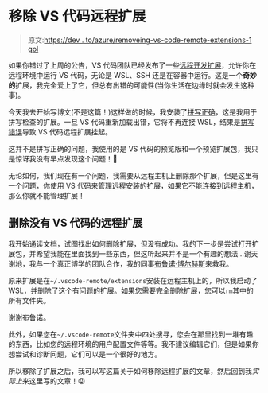 # 移除 VS 代码远程扩展

> 原文:[https://dev . to/azure/removeing-vs-code-remote-extensions-1 gol](https://dev.to/azure/removing-vs-code-remote-extensions-1gol)

如果你错过了上周的公告，VS 代码团队已经发布了一些[远程开发扩展](https://code.visualstudio.com/docs/remote/remote-overview?WT.mc_id=devto-blog-aapowell)，允许你在远程环境中运行 VS 代码，无论是 WSL、SSH 还是在容器中运行。这是一个**奇妙的**扩展，我完全爱上了它，但总有出错的可能性(当你生活在边缘时就会发生这种事)。

今天我去开始写博文(不是这篇！)这样做的时候，我安装了[拼写正确](https://marketplace.visualstudio.com/items?itemName=ban.spellright&WT.mc_id=devto-blog-aapowell)，这是我用于拼写检查的扩展。一旦 VS 代码重新加载出错，它将不再连接 WSL，结果是[拼写错误](https://github.com/bartosz-antosik/vscode-spellright/issues/279)导致 VS 代码远程扩展挂起。

这并不是拼写正确的问题，我使用的是 VS 代码的预览版和一个预览扩展包，我只是惊讶我没有早点发现这个问题！🤣

无论如何，我们现在有一个问题，我需要从远程主机上删除那个扩展，但是这里有一个问题，你使用 VS 代码来管理远程安装的扩展，如果它不能连接到远程主机，那么你就不能管理扩展！

## [](#deleting-remote-extensions-without-vs-code)删除没有 VS 代码的远程扩展

我开始通读文档，试图找出如何删除扩展，但没有成功。我的下一步是尝试打开扩展包，并希望我能在里面找到一些东西，但这听起来并不是一个有趣的想法…谢天谢地，我与一个真正博学的团队合作，我的同事[布鲁诺·博尔赫斯](https://twitter.com/brunoborges)来救我。

原来扩展是在`~/.vscode-remote/extensions`安装在远程主机上的，所以我启动了 WSL，并删除了这个有问题的扩展。如果您需要完全删除扩展，您可以`rm`其中的所有文件夹。

谢谢布鲁诺。

此外，如果您在`~/.vscode-remote`文件夹中四处搜寻，您会在那里找到一堆有趣的东西，比如您的远程环境的用户配置文件等等。我不建议编辑它们，但是如果你想尝试和诊断问题，它们可以是一个很好的地方。

所以移除了扩展之后，我可以写这篇关于如何移除远程扩展的文章，然后回到我*实际上*来这里写的文章！😜